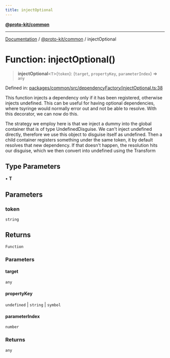 ```yaml
---
title: injectOptional
---
```


[**@proto-kit/common**](../README.md)

***

[Documentation](../../../README.md) / [@proto-kit/common](../README.md) / injectOptional

# Function: injectOptional()

> **injectOptional**\<`T`\>(`token`): (`target`, `propertyKey`, `parameterIndex`) => `any`

Defined in: [packages/common/src/dependencyFactory/injectOptional.ts:38](https://github.com/proto-kit/framework/blob/4d6b3b6da51b3edee0fbf25ce72c1f59ec61e891/packages/common/src/dependencyFactory/injectOptional.ts#L38)

This function injects a dependency only if it has been registered, otherwise
injects undefined. This can be useful for having optional dependencies, where
tsyringe would normally error out and not be able to resolve. With this
decorator, we can now do this.

The strategy we employ here is that we inject a dummy into the global
container that is of type UndefinedDisguise. We can't inject undefined
directly, therefore we use this object to disguise itself as undefined.
Then a child container registers something under the same token, it by
default resolves that new dependency. If that doesn't happen, the
resolution hits our disguise, which we then convert into undefined
using the Transform

## Type Parameters

• **T**

## Parameters

### token

`string`

## Returns

`Function`

### Parameters

#### target

`any`

#### propertyKey

`undefined` | `string` | `symbol`

#### parameterIndex

`number`

### Returns

`any`
